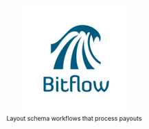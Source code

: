 <p align="center">
	<img src="https://raw.githubusercontent.com/shruggr/Bitflow/master/bitflow.png" width="250" height="250"></br>
Layout schema workflows that process payouts  
</p>


